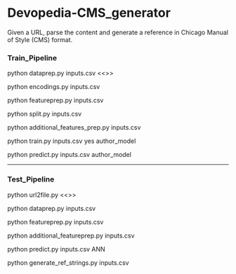 # Devopedia-CMS_generator

Given a URL, parse the content and generate a reference in Chicago Manual of Style (CMS) format.


### Train_Pipeline


python dataprep.py inputs.csv <<<batch size for processing files>>>

python encodings.py inputs.csv

python featureprep.py inputs.csv

python split.py inputs.csv

python additional_features_prep.py inputs.csv

python train.py inputs.csv yes author_model

python predict.py inputs.csv author_model

<hr>

### Test_Pipeline

python url2file.py <<<url>>>

python dataprep.py inputs.csv

python featureprep.py inputs.csv

python additional_featureprep.py inputs.csv

python predict.py inputs.csv ANN

python generate_ref_strings.py inputs.csv
